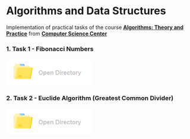 # Algorithms and Data Structures
Implementation of practical tasks of the course **[Algorithms: Theory and Practice](https://stepik.org/course/217/syllabus)** from **[Computer Science Center](https://stepik.org/org/compscicenter)**

### 1. Task 1 - Fibonacci Numbers
[![Button](https://github.com/AlexeyPopov1997/MachineLearningCource/blob/master/open_project_image.png?raw=true)](https://github.com/AlexeyPopov1997/AlgorithmsAndDataStructures/blob/develop/open_dir_image.png?raw=true)
### 2. Task 2 - Euclide Algorithm (Greatest Common Divider)
[![Button](https://github.com/AlexeyPopov1997/MachineLearningCource/blob/master/open_project_image.png?raw=true)](https://github.com/AlexeyPopov1997/AlgorithmsAndDataStructures/blob/develop/open_dir_image.png?raw=true)